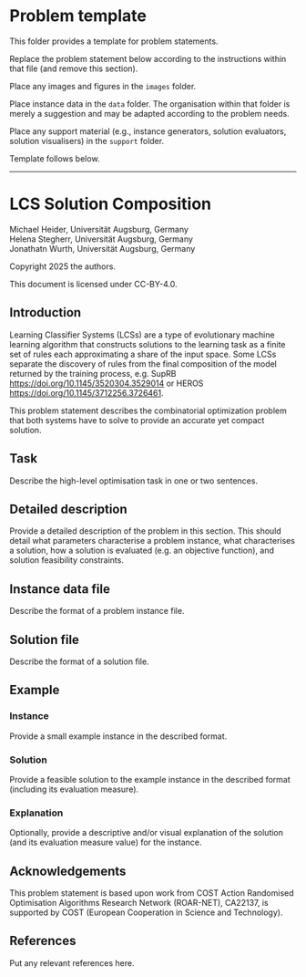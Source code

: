 <!--
SPDX-FileCopyrightText: 2025 Michael Heider <michael.heider@uni-a.de>, Helena Segherr, Jonathan Wurth 

SPDX-License-Identifier: CC-BY-4.0
-->

<!-- Replace the comment above with your licence information for your problem
statement. Consider all copyright holders and contributors. -->

<!-- According to the copyright and licensing policy of ROAR-NET original
problem statements contributed to this repository shall be licensed under the
CC-BY-4.0 licence. In some cases CC-BY-SA-4.0 might be accepted, e.g., if the
problem is based upon an existing problem licensed under those terms. Please
provide a clear justification when opening the pull request if the problem is
not licensed under CC-BY-4.0 -->

<!-- Remove the section below before submitting -->

# Problem template


This folder provides a template for problem statements.

Replace the problem statement below according to the instructions within that
file (and remove this section).

Place any images and figures in the `images` folder.

Place instance data in the `data` folder. The organisation within that folder is
merely a suggestion and may be adapted according to the problem needs.

Place any support material (e.g., instance generators, solution evaluators,
solution visualisers) in the `support` folder.

Template follows below.

---

<!-- Remove the section above before submitting -->

# LCS Solution Composition

Michael Heider, Universität Augsburg, Germany  
Helena Stegherr, Universität Augsburg, Germany  
Jonathatn Wurth, Universität Augsburg, Germany

<!-- Put two empty spaces at the end of each author line except the last for
proper formatting -->

Copyright 2025 the authors.

This document is licensed under CC-BY-4.0.

<!-- Complete the above accordingly. Copyright and licensing information must be
consistent with the comment at the beginning of the markdown file -->

## Introduction

Learning Classifier Systems (LCSs) are a type of evolutionary machine learning 
algorithm that constructs solutions to the learning task as a finite set of 
rules each approximating a share of the input space. Some LCSs separate the 
discovery of rules from the final composition of the model returned by the 
training process, e.g. SupRB https://doi.org/10.1145/3520304.3529014 or 
HEROS https://doi.org/10.1145/3712256.3726461. 

This problem statement describes the combinatorial optimization problem that
both systems have to solve to provide an accurate yet compact solution.

## Task

Describe the high-level optimisation task in one or two sentences.

## Detailed description

Provide a detailed description of the problem in this section. This should
detail what parameters characterise a problem instance, what characterises a
solution, how a solution is evaluated (e.g. an objective function), and solution
feasibility constraints.

## Instance data file

Describe the format of a problem instance file.

## Solution file

Describe the format of a solution file.

## Example

### Instance

Provide a small example instance in the described format.

### Solution

Provide a feasible solution to the example instance in the described format
(including its evaluation measure).

### Explanation

Optionally, provide a descriptive and/or visual explanation of the solution (and
its evaluation measure value) for the instance.

## Acknowledgements

This problem statement is based upon work from COST Action Randomised
Optimisation Algorithms Research Network (ROAR-NET), CA22137, is supported by
COST (European Cooperation in Science and Technology).

<!-- Please keep the above acknowledgement. Add any other acknowledgements as
relevant. -->

## References

Put any relevant references here.
